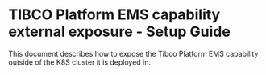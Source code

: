 # TIBCO Platform EMS capability external exposure - Setup Guide

This document describes how to expose the Tibco Platform EMS capability outside of the K8S cluster it is deployed in.


